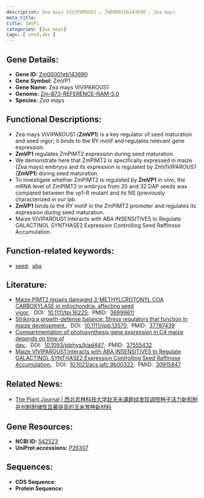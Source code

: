 ```yaml
---
description: Zea mays VIVIPAROUS1 ; Zm00001eb143690 ; Zea mays
meta_title:
title: ZmVP1
categories: [Zea mays]
tags: [ seed,aba ]
---
```


## Gene Details:
- **Gene ID:**	[Zm00001eb143690](https://www.maizegdb.org/gene_center/gene/Zm00001eb143690)
- **Gene Symbol:** ZmVP1
- **Gene Name:** Zea mays VIVIPAROUS1
- **Genome:** [Zm-B73-REFERENCE-NAM-5.0](https://www.maizegdb.org/genome/assembly/Zm-B73-REFERENCE-NAM-5.0)
- **Species:** *Zea mays*

## Functional Descriptions:
   - Zea mays VIVIPAROUS1 (**ZmVP1**) is a key regulator of seed maturation and seed vigor; it binds to the RY motif and regulates relevant gene expression.
   - **ZmVP1** regulates ZmPIMT2 expression during seed maturation.
   - We demonstrate here that ZmPIMT2 is specifically expressed in maize (Zea mays) embryos and its expression is regulated by ZmVIVIPAROUS1 (**ZmVP1**) during seed maturation.
   - To investigate whether ZmPIMT2 is regulated by **ZmVP1** in vivo, the mRNA level of ZmPIMT2 in embryos from 20 and 32 DAP seeds was compared between the vp1-R mutant and its NS (previously characterized in our lab.
   - **ZmVP1** binds to the RY motif in the ZmPIMT2 promoter and regulates its expression during seed maturation.
   - Maize VIVIPAROUS1 Interacts with ABA INSENSITIVE5 to Regulate GALACTINOL SYNTHASE2 Expression Controlling Seed Raffinose Accumulation.

## Function-related keywords:
- [seed](/tags/seed/),&nbsp;&nbsp;[aba](/tags/aba/)

## Literature:
   - [Maize PIMT2 repairs damaged 3-METHYLCROTONYL COA CARBOXYLASE in mitochondria, affecting seed vigor.]( https://onlinelibrary.wiley.com/doi/10.1111/tpj.16225).&nbsp;&nbsp;DOI:&nbsp;&nbsp;[10.1111/tpj.16225](https://onlinelibrary.wiley.com/doi/10.1111/tpj.16225);&nbsp;&nbsp;PMID:&nbsp;&nbsp;[36999611](https://pubmed.ncbi.nlm.nih.gov/36999611/)
   - [Striking a growth-defense balance: Stress regulators that function in maize development.]( https://onlinelibrary.wiley.com/doi/10.1111/jipb.13570).&nbsp;&nbsp;DOI:&nbsp;&nbsp;[10.1111/jipb.13570](https://onlinelibrary.wiley.com/doi/10.1111/jipb.13570);&nbsp;&nbsp;PMID:&nbsp;&nbsp;[37787439](https://pubmed.ncbi.nlm.nih.gov/37787439/)
   - [Compartmentation of photosynthesis gene expression in C4 maize depends on time of day.]( https://academic.oup.com/plphys/article/193/4/2306/7239778?login=true).&nbsp;&nbsp;DOI:&nbsp;&nbsp;[10.1093/plphys/kiad447](https://academic.oup.com/plphys/article/193/4/2306/7239778?login=true);&nbsp;&nbsp;PMID:&nbsp;&nbsp;[37555432](https://pubmed.ncbi.nlm.nih.gov/37555432/)
   - [Maize VIVIPAROUS1 Interacts with ABA INSENSITIVE5 to Regulate GALACTINOL SYNTHASE2 Expression Controlling Seed Raffinose Accumulation.]( https://pubs.acs.org/doi/10.1021/acs.jafc.9b00322).&nbsp;&nbsp;DOI:&nbsp;&nbsp;[10.1021/acs.jafc.9b00322](https://pubs.acs.org/doi/10.1021/acs.jafc.9b00322);&nbsp;&nbsp;PMID:&nbsp;&nbsp;[30915847](https://pubmed.ncbi.nlm.nih.gov/30915847/)

## Related News:
   - [The Plant Journal | 西北农林科技大学赵天永课题组发现调控种子活力新机制并创制耐储性显著提高的玉米育种新材料](https://mp.weixin.qq.com/s/JqhQ7ScmpVkNC1dsAL0Nuw)

## Gene Resources:
- **NCBI ID:** [542523](https://www.ncbi.nlm.nih.gov/gene/?term=542523)
- **UniProt accessions:** [P26307](https://www.uniprot.org/uniprotkb/P26307/entry)



## Sequences:
- **CDS Sequence:**
- **Protein Sequence:**
